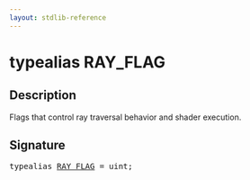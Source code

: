 ```yaml
---
layout: stdlib-reference
---
```


# typealias RAY\_FLAG

## Description

Flags that control ray traversal behavior and shader execution.


## Signature

<pre>
<span class='code_keyword'>typealias</span> <a href="ray_flag-0124567.html" class="code_type">RAY_FLAG</a> = <span class="code_keyword">uint</span>;
</pre>

